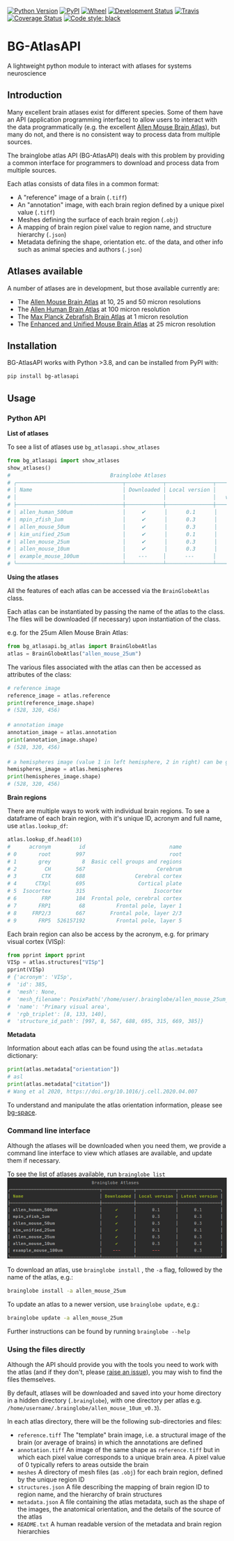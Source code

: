 [![Python Version](https://img.shields.io/pypi/pyversions/bg-atlasapi.svg)](https://pypi.org/project/bg-atlasapi)
[![PyPI](https://img.shields.io/pypi/v/bg-atlasapi.svg)](https://pypi.org/project/bg-atlasapi/)
[![Wheel](https://img.shields.io/pypi/wheel/bg-atlasapi.svg)](https://pypi.org/project/bg-atlasapi)
[![Development Status](https://img.shields.io/pypi/status/brainatlas-api.svg)](https://github.com/SainsburyWellcomeCentre/brainatlas-api)
[![Travis](https://img.shields.io/travis/com/brainglobe/bg-atlasapi?label=Travis%20CI)](
    https://travis-ci.com/brainglobe/bg-atlasapi)
[![Coverage Status](https://coveralls.io/repos/github/brainglobe/brainatlas-api/badge.svg?branch=master)](https://coveralls.io/github/brainglobe/brainatlas-api?branch=master)
[![Code style: black](https://img.shields.io/badge/code%20style-black-000000.svg)](https://github.com/python/black)


# BG-AtlasAPI
A lightweight python module to interact with atlases for systems neuroscience

## Introduction
Many excellent brain atlases exist for different species. Some of them have an API (application programming interface) to allow users to interact with the data programmatically (e.g. the excellent [Allen Mouse Brain Atlas](www.brain-map.org)), but many do not, and there is no consistent way to process data from multiple sources.

The brainglobe atlas API (BG-AtlasAPI) deals with this problem by providing a common interface for programmers to download and process data from multiple sources. 

Each atlas consists of data files in a common format:
* A "reference" image of a brain (`.tiff`)
* An "annotation" image, with each brain region defined by a unique pixel value (`.tiff`)
* Meshes defining the surface of each brain region (`.obj`)
* A mapping of brain region pixel value to region name, and structure hierarchy (`.json`)
* Metadata defining the shape, orientation etc. of the data, and other info such as animal species and authors (`.json`)

## Atlases available

A number of atlases are in development, but those available currently are:
* The [Allen Mouse Brain Atlas](www.brain-map.org) at 10, 25 and 50 micron resolutions
* The [Allen Human Brain Atlas](www.brain-map.org) at 100 micron resolution
* The [Max Planck Zebrafish Brain Atlas](http://fishatlas.neuro.mpg.de) at 1 micron resolution
* The [Enhanced and Unified Mouse Brain Atlas](https://kimlab.io/brain-map/atlas/) at 25 micron resolution

## Installation
BG-AtlasAPI works with Python >3.8, and can be installed from PyPI with:
```bash
pip install bg-atlasapi
```

## Usage
### Python API
**List of atlases**

To see a list of atlases use `bg_atlasapi.show_atlases`
```python
from bg_atlasapi import show_atlases
show_atlases()
#                                Brainglobe Atlases                               
# ╭──────────────────────────────────┬────────────┬───────────────┬──────────────╮
# │ Name                             │ Downloaded │ Local version │    Latest    │
# │                                  │            │               │   version    │
# ├──────────────────────────────────┼────────────┼───────────────┼──────────────┤
# │ allen_human_500um                │     ✔      │      0.1      │     0.1      │
# │ mpin_zfish_1um                   │     ✔      │      0.3      │     0.3      │
# │ allen_mouse_50um                 │     ✔      │      0.3      │     0.3      │
# │ kim_unified_25um                 │     ✔      │      0.1      │     0.1      │
# │ allen_mouse_25um                 │     ✔      │      0.3      │     0.3      │
# │ allen_mouse_10um                 │     ✔      │      0.3      │     0.3      │
# │ example_mouse_100um              │    ---     │      ---      │     0.3      │
# ╰──────────────────────────────────┴────────────┴───────────────┴──────────────╯
```

**Using the atlases**

All the features of each atlas can be accessed via the `BrainGlobeAtlas` class. 

Each atlas can be instantiated by passing the name of the atlas to the class. The files will be downloaded (if necessary) upon instantiation of the class.

e.g. for the 25um Allen Mouse Brain Atlas:

```python
from bg_atlasapi.bg_atlas import BrainGlobeAtlas
atlas = BrainGlobeAtlas("allen_mouse_25um")
```

The various files associated with the atlas can then be accessed as attributes of the class:
```python
# reference image
reference_image = atlas.reference
print(reference_image.shape)
# (528, 320, 456)

# annotation image
annotation_image = atlas.annotation
print(annotation_image.shape)
# (528, 320, 456)

# a hemispheres image (value 1 in left hemisphere, 2 in right) can be generated
hemispheres_image = atlas.hemispheres
print(hemispheres_image.shape)
# (528, 320, 456)
```

**Brain regions**

There are multiple ways to work with individual brain regions. To see a dataframe of each brain region, with it's unique ID, acronym and full name, use `atlas.lookup_df`:
```python
atlas.lookup_df.head(10)
#      acronym         id                           name
# 0       root        997                           root
# 1       grey          8  Basic cell groups and regions
# 2         CH        567                       Cerebrum
# 3        CTX        688                Cerebral cortex
# 4      CTXpl        695                 Cortical plate
# 5  Isocortex        315                      Isocortex
# 6        FRP        184  Frontal pole, cerebral cortex
# 7       FRP1         68          Frontal pole, layer 1
# 8     FRP2/3        667        Frontal pole, layer 2/3
# 9       FRP5  526157192          Frontal pole, layer 5
```

Each brain region can also be access by the acronym, e.g. for primary visual cortex (VISp):
```python
from pprint import pprint
VISp = atlas.structures["VISp"]
pprint(VISp)
# {'acronym': 'VISp',
#  'id': 385,
#  'mesh': None,
#  'mesh_filename': PosixPath('/home/user/.brainglobe/allen_mouse_25um_v0.3/meshes/385.obj'),
#  'name': 'Primary visual area',
#  'rgb_triplet': [8, 133, 140],
#  'structure_id_path': [997, 8, 567, 688, 695, 315, 669, 385]}
```


**Metadata**

Information about each atlas can be found using the `atlas.metadata` dictionary:

```python
print(atlas.metadata["orientation"])
# asl 
print(atlas.metadata["citation"])
# Wang et al 2020, https://doi.org/10.1016/j.cell.2020.04.007
```




To understand and manipulate the atlas orientation information, please see [bg-space](https://github.com/brainglobe/bg-space).

### Command line interface
Although the atlases will be downloaded when you need them, we provide a command line interface to view which atlases are available, and update them if necessary.

To see the list of atlases available, run `brainglobe list`
![brainglobe_list](docs/img/brainglobe_list.png)

To download an atlas, use `brainglobe install` , the `-a` flag, followed by the name of the atlas, e.g.:
```bash
brainglobe install -a allen_mouse_25um
```

To update an atlas to a newer version, use `brainglobe update`, e.g.:
```bash
brainglobe update -a allen_mouse_25um
```
Further instructions can be found by running `brainglobe --help`

### Using the files directly
Although the API should provide you with the tools you need to work with the atlas (and if they don't, please [raise an issue](https://github.com/brainglobe/bg-atlasapi/issues)), you may wish to find the files themselves.

By default, atlases will be downloaded and saved into your home directory in a hidden directory (`.brainglobe`), with one directory per atlas e.g. `/home/username/.brainglobe/allen_mouse_10um_v0.3`).

In each atlas directory, there will be the following sub-directories and files:
* `reference.tiff` The "template" brain image, i.e. a structural image of the brain (or average of brains) in which the annotations are defined
* `annotation.tiff` An image of the same shape as `reference.tiff` but in which each pixel value corresponds to a unique brain area. A pixel value of 0 typically refers to areas outside the brain
* `meshes` A directory of mesh files (as `.obj`) for each brain region, defined by the unique region ID
* `structures.json` A file describing the mapping of brain region ID to region name, and the hierarchy of brain structures
* `metadata.json` A file containing the atlas metadata, such as the shape of the images, the anatomical orientation, and the details of the source of the atlas
* `README.txt` A human readable version of the metadata and brain region hierarchies


